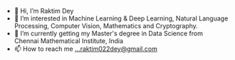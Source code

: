 - 👋 Hi, I’m Raktim Dey
- 👀 I’m interested in Machine Learning & Deep Learning, Natural Language Processing, Computer Vision, Mathematics and Cryptography. 
- 🌱 I’m currently getting my Master's degree in Data Science from Chennai Mathematical Institute, India
- 📫 How to reach me ...raktim022dey@gmail.com

<!---
raktim022/raktim022 is a ✨ special ✨ repository because its `README.md` (this file) appears on your GitHub profile.
You can click the Preview link to take a look at your changes.
--->
